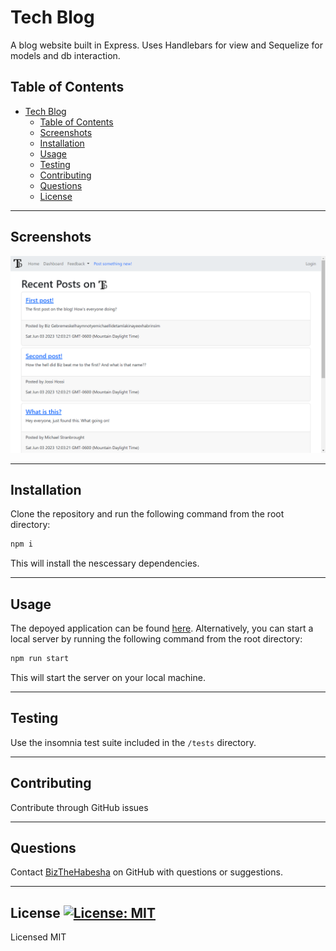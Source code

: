 # Tech Blog
A blog website built in Express. Uses Handlebars for view and Sequelize for models and db interaction.
## Table of Contents
- [Tech Blog](#tech-blog)
  - [Table of Contents](#table-of-contents)
  - [Screenshots](#screenshots)
  - [Installation](#installation)
  - [Usage](#usage)
  - [Testing](#testing)
  - [Contributing](#contributing)
  - [Questions](#questions)
  - [License ](#license-)
___
## Screenshots
![Screenshot](./public/assets/screenshot.png)
___
## Installation
Clone the repository and run the following command from the root directory:  
```bash  
npm i  
```  
This will install the nescessary dependencies.
___
## Usage
The depoyed application can be found [here](https://tech-blog-bizthehabesha.herokuapp.com/).
Alternatively, you can start a local server by running the following command from the root directory:  
```bash  
npm run start  
```  
This will start the server on your local machine.
___
## Testing
Use the insomnia test suite included in the ```/tests``` directory.
___
## Contributing
Contribute through GitHub issues
___
## Questions
Contact [BizTheHabesha](https://github.com/BizTheHabesha) on GitHub with questions or suggestions.
___
## License [![License: MIT](https://img.shields.io/badge/License-MIT-yellow.svg)](https://opensource.org/licenses/MIT)
Licensed MIT  

